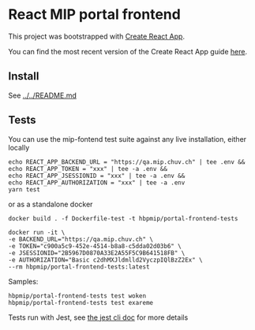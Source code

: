# React MIP portal frontend

This project was bootstrapped with [Create React App](https://github.com/facebookincubator/create-react-app).

You can find the most recent version of the Create React App guide [here](https://github.com/facebookincubator/create-react-app/blob/master/packages/react-scripts/template/README.md).

## Install

See [../../README.md](../../README.md)

## Tests

You can use the mip-fontend test suite against any live installation, either locally

```
echo REACT_APP_BACKEND_URL = "https://qa.mip.chuv.ch" | tee .env &&
echo REACT_APP_TOKEN = "xxx" | tee -a .env &&
echo REACT_APP_JSESSIONID = "xxx" | tee -a .env &&
echo REACT_APP_AUTHORIZATION = "xxx" | tee -a .env
yarn test
```

or as a standalone docker

```
docker build . -f Dockerfile-test -t hbpmip/portal-frontend-tests
```

```
docker run -it \
-e BACKEND_URL="https://qa.mip.chuv.ch" \
-e TOKEN="c900a5c9-452e-4514-b8a8-c5dda02d03b6" \
-e JSESSIONID="2B5967D0870A33E2A55F5C9B641518FB" \
-e AUTHORIZATION="Basic c2dhMXJldmlld2VyczpIQlBzZ2Ex" \
--rm hbpmip/portal-frontend-tests:latest
```

Samples:

```
hbpmip/portal-frontend-tests test woken
hbpmip/portal-frontend-tests test exareme
```

Tests run with Jest, see [the jest cli doc](https://jestjs.io/docs/en/cli) for more details
